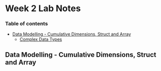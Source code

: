 # Week 2 Lab Notes

### Table of contents

- [Data Modelling - Cumulative Dimensions, Struct and Array](#data-modelling-cumulative-dimensions-struct-and-array)
  - [Complex Data Types](#complex-data-types)



























































## Data Modelling - Cumulative Dimensions, Struct and Array


